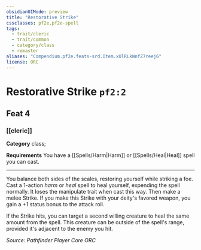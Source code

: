 ```yaml
---
obsidianUIMode: preview
title: "Restorative Strike"
cssclasses: pf2e,pf2e-spell
tags:
  - trait/cleric
  - trait/common
  - category/class
  - remaster
aliases: "Compendium.pf2e.feats-srd.Item.xUlRLkWnfZ7reej6"
license: ORC
---
```

# Restorative Strike `pf2:2`
## Feat 4
### [[cleric]]

**Category** class; 




**Requirements** You have a [[Spells/Harm|Harm]] or [[Spells/Heal|Heal]] spell you can cast.

* * *

You balance both sides of the scales, restoring yourself while striking a foe. Cast a 1-action _harm_ or _heal_ spell to heal yourself, expending the spell normally. It loses the manipulate trait when cast this way. Then make a melee Strike. If you make this Strike with your deity's favored weapon, you gain a +1 status bonus to the attack roll.

If the Strike hits, you can target a second willing creature to heal the same amount from the spell. This creature can be outside of the spell's range, provided it's adjacent to the enemy you hit.

*Source: Pathfinder Player Core*
*ORC*